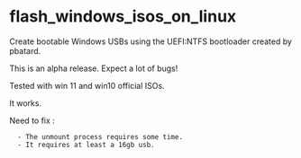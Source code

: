 # flash_windows_isos_on_linux
Create bootable Windows USBs using the UEFI:NTFS bootloader created by pbatard.

This is an alpha release. Expect a lot of bugs!

Tested with win 11 and win10 official ISOs.

It works.

Need to fix :

      - The unmount process requires some time.
      - It requires at least a 16gb usb.
